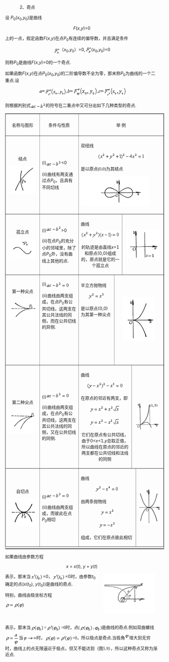 <div class=Section1>
<p style='margin-left:36.0pt'><span lang=EN-US>2</span><span lang=ZH-CN
style='font-family:宋体_GB2312'>、奇点</span></p>
<p><span lang=ZH-CN style='font-family:宋体_GB2312'>设</span><span lang=ZH-CN> </span><i><span
lang=EN-US>P</span></i><sub><span lang=EN-US>0</span></sub><span lang=EN-US>(<i>x</i><sub>0</sub>,<i>y</i><sub>0</sub>)</span><span
lang=ZH-CN style='font-family:宋体_GB2312'>是曲线</span></p>
<p align=center style='text-align:center'><i><span lang=EN-US>F</span></i><span
lang=EN-US>(<i>x</i>,<i>y</i>)=0</span></p>
<p><span lang=ZH-CN style='font-family:宋体_GB2312'>上的一点，假定函数</span><i><span
lang=EN-US>F</span></i><span lang=EN-US>(<i>x</i>,<i>y</i>)</span><span
lang=ZH-CN style='font-family:宋体_GB2312'>在点</span><i><span lang=EN-US>P</span></i><sub><span
lang=EN-US>0</span></sub><span lang=ZH-CN style='font-family:宋体_GB2312'>有连续的偏导数，并且满足条件</span></p>
<p align=center style='text-align:center'><span lang=EN-US style='font-family:
宋体_GB2312'><img width=20 height=24 src="res/17e9d95da129bdd93c34fb6cc6aaaa52_5494_files/Image4634.gif"
align=texttop></span><span lang=ZH-CN style='font-family:宋体_GB2312'>（</span><i><span
lang=EN-US>x</span></i><sub><span lang=EN-US>0</span></sub><span lang=EN-US>,<i>y</i><sub>0</sub></span><span
lang=ZH-CN style='font-family:宋体_GB2312'>）</span><span lang=EN-US>=0,</span><span
lang=EN-US style='font-family:宋体_GB2312'><img width=20 height=25
src="res/17e9d95da129bdd93c34fb6cc6aaaa52_5494_files/Image4635.gif" align=absmiddle></span><span
lang=EN-US>(<i>x</i><sub>0</sub>,<i>y</i><sub>0</sub>)=0</span></p>
<p><span lang=ZH-CN style='font-family:宋体_GB2312'>则称</span><i><span lang=EN-US>P</span></i><sub><span
lang=EN-US>0</span></sub><span lang=ZH-CN style='font-family:宋体_GB2312'>是曲线</span><i><span
lang=EN-US>F</span></i><span lang=EN-US>(<i>x</i>,<i>y</i>)=0</span><span
lang=ZH-CN style='font-family:宋体_GB2312'>的一个奇点</span><span lang=EN-US>.</span></p>
<p><span lang=ZH-CN style='font-family:宋体_GB2312'>如果函数</span><i><span
lang=EN-US>F</span></i><span lang=EN-US>(<i>x</i>,<i>y</i>)</span><span
lang=ZH-CN style='font-family:宋体_GB2312'>在点</span><i><span lang=EN-US>P</span></i><sub><span
lang=EN-US>0</span></sub><span lang=EN-US>(<i>x</i><sub>0</sub>,<i>y</i><sub>0</sub>)</span><span
lang=ZH-CN style='font-family:宋体_GB2312'>的二阶偏导数不全为零，那末称</span><i><span
lang=EN-US>P</span></i><sub><span lang=EN-US>0</span></sub><span lang=ZH-CN
style='font-family:宋体_GB2312'>为曲线的一个二重点</span><span lang=EN-US>.</span><span
lang=ZH-CN style='font-family:宋体_GB2312'>设</span></p>
<p align=center style='text-align:center'><span lang=EN-US><img width=289
height=31 src="res/17e9d95da129bdd93c34fb6cc6aaaa52_5494_files/1.gif"></span></p>
<p><span lang=ZH-CN style='font-family:宋体_GB2312'>则根据判别式</span><span
lang=EN-US style='font-family:宋体_GB2312'><img width=49 height=21
src="res/17e9d95da129bdd93c34fb6cc6aaaa52_5494_files/Image4639.gif" align=absmiddle></span><span
lang=ZH-CN style='font-family:宋体_GB2312'>的符号在二重点中又可分出如下几种类型的奇点</span><span
lang=EN-US>.</span></p>
<div align=center>
<table class=MsoNormalTable border=1 cellspacing=1 cellpadding=0 width=522
 style='width:391.5pt'>
 <tr style='height:42.75pt'>
  <td width="22%" style='width:22.0%;padding:5.25pt 5.25pt 5.25pt 5.25pt;
  height:42.75pt'>
  <p align=center style='text-align:center'><span lang=ZH-CN style='font-family:
  宋体_GB2312'>名称与图形 </span></p>
  </td>
  <td width="25%" style='width:25.0%;padding:5.25pt 5.25pt 5.25pt 5.25pt;
  height:42.75pt'>
  <p align=center style='text-align:center'><span lang=ZH-CN style='font-family:
  宋体_GB2312'>条件与性质 </span></p>
  </td>
  <td width="52%" colspan=5 style='width:52.0%;padding:5.25pt 5.25pt 5.25pt 5.25pt;
  height:42.75pt'>
  <p align=center style='text-align:center'><span lang=ZH-CN style='font-family:
  宋体_GB2312'>举 例 </span></p>
  </td>
 </tr>
 <tr style='height:42.75pt'>
  <td width="22%" style='width:22.0%;padding:5.25pt 5.25pt 5.25pt 5.25pt;
  height:42.75pt'>
  <p align=center style='text-align:center'><span lang=ZH-CN style='font-family:
  宋体_GB2312'>结点</span></p>
  <p align=center style='text-align:center'><span lang=EN-US style='font-family:
  宋体_GB2312'><img width=86 height=91 src="res/17e9d95da129bdd93c34fb6cc6aaaa52_5494_files/Image4640.jpg"></span></p>
  </td>
  <td width="25%" style='width:25.0%;padding:5.25pt 5.25pt 5.25pt 5.25pt;
  height:42.75pt'>
  <p><span lang=EN-US>(i)</span><span lang=EN-US style='font-family:宋体_GB2312'><img
  width=49 height=21 src="res/17e9d95da129bdd93c34fb6cc6aaaa52_5494_files/Image4641.gif" align=absmiddle></span><span
  lang=EN-US>&lt;0</span></p>
  <p><span lang=EN-US>(ii)</span><span lang=ZH-CN style='font-family:宋体_GB2312'>曲线有两支通过点</span><i><span
  lang=EN-US>P</span></i><sub><span lang=EN-US>0</span></sub><span lang=ZH-CN
  style='font-family:宋体_GB2312'>，且具有不同切线</span><span lang=ZH-CN> </span></p>
  </td>
  <td width="52%" colspan=5 style='width:52.0%;padding:5.25pt 5.25pt 5.25pt 5.25pt;
  height:42.75pt'>
  <p><span lang=ZH-CN style='font-family:宋体_GB2312'>双纽线</span></p>
  <p align=center style='text-align:center'><span lang=EN-US style='font-family:
  宋体_GB2312'><img width=154 height=24 src="res/17e9d95da129bdd93c34fb6cc6aaaa52_5494_files/Image4642.gif"></span></p>
  <p><span lang=ZH-CN style='font-family:宋体_GB2312'>是以原点</span><span
  lang=EN-US style='font-family:宋体_GB2312'>(0,0)</span><span lang=ZH-CN
  style='font-family:宋体_GB2312'>为其结点</span></p>
  <p><span lang=EN-US style='font-family:宋体_GB2312'><img width=225 height=100
  src="res/17e9d95da129bdd93c34fb6cc6aaaa52_5494_files/Image4643.jpg"></span></p>
  </td>
 </tr>
 <tr style='height:42.75pt'>
  <td width="22%" style='width:22.0%;padding:5.25pt 5.25pt 5.25pt 5.25pt;
  height:42.75pt'>
  <p align=center style='text-align:center'><span lang=ZH-CN style='font-family:
  宋体_GB2312'>孤立点</span></p>
  <p align=center style='text-align:center'><span lang=EN-US style='font-family:
  宋体_GB2312'><img width=89 height=66 src="res/17e9d95da129bdd93c34fb6cc6aaaa52_5494_files/Image4644.jpg"></span></p>
  </td>
  <td width="25%" style='width:25.0%;padding:5.25pt 5.25pt 5.25pt 5.25pt;
  height:42.75pt'>
  <p><span lang=EN-US>(i)</span><span lang=EN-US style='font-family:宋体_GB2312'><img
  width=49 height=21 src="res/17e9d95da129bdd93c34fb6cc6aaaa52_5494_files/Image4645.gif"></span><span
  lang=EN-US>&gt;0</span></p>
  <p><span lang=EN-US>(ii)</span><span lang=ZH-CN style='font-family:宋体_GB2312'>在点</span><i><span
  lang=EN-US>P</span></i><sub><span lang=EN-US>0</span></sub><span lang=ZH-CN
  style='font-family:宋体_GB2312'>的充分小的邻域里，除了点</span><i><span lang=EN-US>P</span></i><sub><span
  lang=EN-US>0</span></sub><span lang=ZH-CN style='font-family:宋体_GB2312'>外，没有曲线上其他的点</span><span
  lang=EN-US>.</span></p>
  </td>
  <td width="28%" colspan=2 style='width:28.0%;padding:5.25pt 5.25pt 5.25pt 5.25pt;
  height:42.75pt'>
  <p><span lang=ZH-CN style='font-family:宋体_GB2312'>曲线</span></p>
  <p align=center style='text-align:center'><span lang=EN-US style='font-family:
  宋体_GB2312'><img width=129 height=24 src="res/17e9d95da129bdd93c34fb6cc6aaaa52_5494_files/Image4646.gif"></span></p>
  <p align=center style='text-align:center'><span lang=ZH-CN style='font-family:
  宋体_GB2312'>的轨迹是由直线</span><i><span lang=EN-US>x</span></i><span lang=EN-US>=1</span><span
  lang=ZH-CN style='font-family:宋体_GB2312'>和原点</span><span lang=EN-US>(0,0)</span><span
  lang=ZH-CN style='font-family:宋体_GB2312'>组成的，原点就是它的一个孤立点</span><span
  lang=ZH-CN> </span></p>
  </td>
  <td width="24%" colspan=3 style='width:24.0%;padding:5.25pt 5.25pt 5.25pt 5.25pt;
  height:42.75pt'>
  <p align=center style='text-align:center'><span lang=EN-US style='font-family:
  宋体_GB2312'><img width=110 height=96 src="res/17e9d95da129bdd93c34fb6cc6aaaa52_5494_files/Image4647.jpg"></span></p>
  </td>
 </tr>
 <tr style='height:31.5pt'>
  <td width="22%" style='width:22.0%;padding:5.25pt 5.25pt 5.25pt 5.25pt;
  height:31.5pt'>
  <p align=center style='text-align:center'><span lang=ZH-CN style='font-family:
  宋体_GB2312'>第一种尖点</span></p>
  <p align=center style='text-align:center'><span lang=EN-US style='font-family:
  宋体_GB2312'><img width=109 height=71 src="res/17e9d95da129bdd93c34fb6cc6aaaa52_5494_files/Image4648.jpg"></span></p>
  <p align=center style='text-align:center'><span lang=ZH-CN style='font-family:
  宋体_GB2312'>　</span></p>
  <p align=center style='text-align:center'><span lang=ZH-CN style='font-family:
  宋体_GB2312'>　</span></p>
  <p align=center style='text-align:center'><span lang=EN-US>&nbsp;</span><span
  lang=EN-US style='font-family:宋体_GB2312'> </span></p>
  </td>
  <td width="25%" style='width:25.0%;padding:5.25pt 5.25pt 5.25pt 5.25pt;
  height:31.5pt'>
  <p><span lang=EN-US>(i)</span><span lang=EN-US style='font-family:宋体_GB2312'><img
  width=76 height=21 src="res/17e9d95da129bdd93c34fb6cc6aaaa52_5494_files/Image4649.gif" align=absmiddle></span></p>
  <p><span lang=EN-US>(ii)</span><span lang=ZH-CN style='font-family:宋体_GB2312'>曲线由两支组成，在点</span><i><span
  lang=EN-US>P</span></i><sub><span lang=EN-US>0</span></sub><span lang=ZH-CN
  style='font-family:宋体_GB2312'>有公共切线，这两支在其公共法线的同侧，而在公共切线的异侧</span><span
  lang=EN-US>.</span></p>
  <p><span lang=ZH-CN>　</span></p>
  <p><span lang=ZH-CN>　</span></p>
  <p align=center style='text-align:center'><span lang=EN-US>&nbsp;</span><span
  lang=EN-US style='font-family:宋体_GB2312'> </span></p>
  </td>
  <td width="23%" style='width:23.0%;padding:5.25pt 5.25pt 5.25pt 5.25pt;
  height:31.5pt'>
  <p><span lang=ZH-CN style='font-family:宋体_GB2312'>半立方抛物线</span></p>
  <p align=center style='text-align:center'><span lang=EN-US style='font-family:
  宋体_GB2312'><img width=53 height=24 src="res/17e9d95da129bdd93c34fb6cc6aaaa52_5494_files/Image4650.gif"></span></p>
  <p><span lang=ZH-CN style='font-family:宋体_GB2312'>是以原点</span><span
  lang=EN-US>(0,0)</span><span lang=ZH-CN style='font-family:宋体_GB2312'>为其第一种尖点</span></p>
  <p align=center style='text-align:center'><span lang=ZH-CN style='font-family:
  宋体_GB2312'>　</span></p>
  <p align=center style='text-align:center'><span lang=ZH-CN style='font-family:
  宋体_GB2312'>　</span></p>
  <p align=center style='text-align:center'><span lang=ZH-CN style='font-family:
  宋体_GB2312'>　</span></p>
  <p align=center style='text-align:center'><span lang=EN-US>&nbsp;</span><span
  lang=EN-US style='font-family:宋体_GB2312'> </span></p>
  </td>
  <td width="29%" colspan=4 style='width:29.0%;padding:5.25pt 5.25pt 5.25pt 5.25pt;
  height:31.5pt'>
  <p align=center style='text-align:center'><span lang=EN-US style='font-family:
  宋体_GB2312'><img width=107 height=145 src="res/17e9d95da129bdd93c34fb6cc6aaaa52_5494_files/Image4651.jpg"></span></p>
  </td>
 </tr>
 <tr style='height:42.75pt'>
  <td width="22%" style='width:22.0%;padding:5.25pt 5.25pt 5.25pt 5.25pt;
  height:42.75pt'>
  <p align=center style='text-align:center'><span lang=ZH-CN style='font-family:
  宋体_GB2312'>第二种尖点</span></p>
  <p align=center style='text-align:center'><span lang=EN-US style='font-family:
  宋体_GB2312'><img width=111 height=78 src="res/17e9d95da129bdd93c34fb6cc6aaaa52_5494_files/Image4652.jpg"></span></p>
  </td>
  <td width="25%" style='width:25.0%;padding:5.25pt 5.25pt 5.25pt 5.25pt;
  height:42.75pt'>
  <p><span lang=EN-US>(i)</span><span lang=EN-US style='font-family:宋体_GB2312'><img
  width=76 height=21 src="res/17e9d95da129bdd93c34fb6cc6aaaa52_5494_files/Image4653.gif"></span></p>
  <p><span lang=EN-US>(ii)</span><span lang=ZH-CN style='font-family:宋体_GB2312'>曲线由两支组成，在点</span><i><span
  lang=EN-US>P</span></i><sub><span lang=EN-US>0</span></sub><span lang=ZH-CN
  style='font-family:宋体_GB2312'>有公共切线，这两支在其公共法线的同侧，又在公共切线的同侧</span><span
  lang=EN-US>. </span></p>
  </td>
  <td width="34%" colspan=3 style='width:34.0%;padding:5.25pt 5.25pt 5.25pt 5.25pt;
  height:42.75pt'>
  <p><span lang=ZH-CN style='font-family:宋体_GB2312'>曲线</span></p>
  <p align=center style='text-align:center'><span lang=EN-US style='font-family:
  宋体_GB2312'><img width=120 height=24 src="res/17e9d95da129bdd93c34fb6cc6aaaa52_5494_files/Image4654.gif"></span></p>
  <p><span lang=ZH-CN style='font-family:宋体_GB2312'>在原点的邻近有两支，即</span></p>
  <p align=center style='text-align:center'><span lang=EN-US style='font-family:
  宋体_GB2312'><img width=100 height=25 src="res/17e9d95da129bdd93c34fb6cc6aaaa52_5494_files/Image4655.gif"></span></p>
  <p align=center style='text-align:center'><span lang=EN-US style='font-family:
  宋体_GB2312'><img width=100 height=25 src="res/17e9d95da129bdd93c34fb6cc6aaaa52_5494_files/Image4656.gif"></span></p>
  <p align=center style='text-align:center'><span lang=ZH-CN style='font-family:
  宋体_GB2312'>它们在原点有公共切线，由于</span><span lang=EN-US>0&lt;<i>x</i>&lt;1</span><span
  lang=EN-US style='font-family:宋体_GB2312'>,</span><i><span lang=EN-US>y</span></i><span
  lang=ZH-CN style='font-family:宋体_GB2312'>总取正值，所以曲线在原点的邻近的两支都在公共切线和法线的同侧</span></p>
  </td>
  <td width="18%" colspan=2 style='width:18.0%;padding:5.25pt 5.25pt 5.25pt 5.25pt;
  height:42.75pt'>
  <p align=center style='text-align:center'><span lang=EN-US style='font-family:
  宋体_GB2312'><img width=79 height=89 src="res/17e9d95da129bdd93c34fb6cc6aaaa52_5494_files/Image4657.jpg"></span></p>
  </td>
 </tr>
 <tr style='height:42.75pt'>
  <td width="22%" style='width:22.0%;padding:5.25pt 5.25pt 5.25pt 5.25pt;
  height:42.75pt'>
  <p align=center style='text-align:center'><span lang=ZH-CN style='font-family:
  宋体_GB2312'>自切点</span></p>
  <p align=center style='text-align:center'><span lang=EN-US style='font-family:
  宋体_GB2312'><img width=97 height=89 src="res/17e9d95da129bdd93c34fb6cc6aaaa52_5494_files/Image4658.jpg"></span></p>
  </td>
  <td width="25%" style='width:25.0%;padding:5.25pt 5.25pt 5.25pt 5.25pt;
  height:42.75pt'>
  <p><span lang=EN-US>(i)</span><span lang=EN-US style='font-family:宋体_GB2312'><img
  width=76 height=21 src="res/17e9d95da129bdd93c34fb6cc6aaaa52_5494_files/Image4649.gif"></span></p>
  <p><span lang=EN-US>(ii)</span><span lang=ZH-CN style='font-family:宋体_GB2312'>曲线由两支组成，而彼此在点</span><i><span
  lang=EN-US>P</span></i><sub><span lang=EN-US>0</span></sub><span lang=ZH-CN
  style='font-family:宋体_GB2312'>相切</span><span lang=ZH-CN> </span></p>
  </td>
  <td width="34%" colspan=4 style='width:34.0%;padding:5.25pt 5.25pt 5.25pt 5.25pt;
  height:42.75pt'>
  <p><span lang=ZH-CN style='font-family:宋体_GB2312'>曲线</span></p>
  <p align=center style='text-align:center'><span lang=EN-US style='font-family:
  宋体_GB2312'><img width=78 height=24 src="res/17e9d95da129bdd93c34fb6cc6aaaa52_5494_files/Image4659.gif"></span></p>
  <p><span lang=ZH-CN style='font-family:宋体_GB2312'>由两条抛物线</span></p>
  <p align=center style='text-align:center'><span lang=EN-US style='font-family:
  宋体_GB2312'><img width=45 height=24 src="res/17e9d95da129bdd93c34fb6cc6aaaa52_5494_files/Image4660.gif"></span></p>
  <p align=center style='text-align:center'><span lang=EN-US style='font-family:
  宋体_GB2312'><img width=54 height=24 src="res/17e9d95da129bdd93c34fb6cc6aaaa52_5494_files/Image4661.gif"></span></p>
  <p><span lang=ZH-CN style='font-family:宋体_GB2312'>组成，它们在原点彼此相切</span></p>
  </td>
  <td width="18%" style='width:18.0%;padding:5.25pt 5.25pt 5.25pt 5.25pt;
  height:42.75pt'>
  <p align=center style='text-align:center'><span lang=EN-US style='font-family:
  宋体_GB2312'><img width=71 height=119 src="res/17e9d95da129bdd93c34fb6cc6aaaa52_5494_files/Image4662.jpg"></span></p>
  </td>
 </tr>
 <tr height=0>
  <td width=128 style='border:none'></td>
  <td width=119 style='border:none'></td>
  <td width=119 style='border:none'></td>
  <td width=27 style='border:none'></td>
  <td width=32 style='border:none'></td>
  <td width=2 style='border:none'></td>
  <td width=95 style='border:none'></td>
 </tr>
</table>
</div>
<p><span lang=ZH-CN style='font-family:宋体_GB2312'>如果曲线由参数方程</span></p>
<p align=center style='text-align:center'><i><span lang=EN-US>x </span></i><span
lang=EN-US>= <i>x</i>(<i>t</i>), <i>y </i>= <i>y</i>(<i>t</i>)</span></p>
<p><img width=171 height=132 src="res/17e9d95da129bdd93c34fb6cc6aaaa52_5494_files/Image4663.jpg"
align=right hspace=12><span lang=ZH-CN style='font-family:宋体_GB2312'>表示，那末当</span><span
lang=EN-US style='font-family:宋体_GB2312'><img width=40 height=24
src="res/17e9d95da129bdd93c34fb6cc6aaaa52_5494_files/Image4664.gif" align=absmiddle></span><span
lang=EN-US>=0</span><span lang=ZH-CN style='font-family:宋体_GB2312'>，</span><span
lang=EN-US style='font-family:宋体_GB2312'><img width=41 height=24
src="res/17e9d95da129bdd93c34fb6cc6aaaa52_5494_files/Image4665.gif" align=absmiddle></span><span
lang=EN-US>=0</span><span lang=ZH-CN style='font-family:宋体_GB2312'>时，由参数</span><i><span
lang=EN-US>t</span></i><sub><span lang=EN-US>0</span></sub><span lang=ZH-CN
style='font-family:宋体_GB2312'>确定的点</span><span lang=EN-US>(<i>x</i>(<i>t</i><sub>0</sub>),
<i>y</i>(<i>t</i><sub>0</sub>))</span><span lang=ZH-CN style='font-family:宋体_GB2312'>是曲线的奇点</span><span
lang=EN-US>.</span></p>
<p><span lang=ZH-CN style='font-family:宋体_GB2312'>特别，曲线由极坐标方程</span></p>
<pre ALIGN=CENTER><span lang=EN-US><img width=65 height=21
src="res/17e9d95da129bdd93c34fb6cc6aaaa52_5494_files/Image4666.gif">&nbsp;&nbsp;&nbsp;&nbsp;&nbsp;&nbsp;&nbsp;&nbsp;&nbsp;&nbsp;&nbsp;&nbsp;&nbsp;&nbsp;&nbsp;&nbsp;&nbsp;&nbsp;&nbsp;&nbsp;&nbsp;&nbsp;&nbsp;&nbsp;&nbsp;&nbsp;&nbsp;&nbsp;&nbsp;&nbsp;&nbsp;&nbsp;&nbsp;&nbsp;&nbsp;&nbsp;&nbsp;&nbsp;&nbsp;&nbsp;&nbsp;&nbsp;&nbsp;&nbsp;&nbsp;&nbsp;&nbsp;&nbsp;&nbsp;&nbsp;&nbsp;&nbsp;&nbsp;&nbsp;&nbsp;&nbsp;&nbsp;&nbsp;&nbsp;&nbsp;&nbsp;&nbsp;&nbsp;&nbsp; </span></pre><pre><span
lang=EN-US>&nbsp;&nbsp;&nbsp;&nbsp;&nbsp;&nbsp;&nbsp;&nbsp;&nbsp;&nbsp;&nbsp;&nbsp;&nbsp;&nbsp;&nbsp;&nbsp;&nbsp;&nbsp;&nbsp;&nbsp;&nbsp;&nbsp;&nbsp;&nbsp;&nbsp;&nbsp;&nbsp;&nbsp;&nbsp;&nbsp;&nbsp;&nbsp;&nbsp;&nbsp;&nbsp;&nbsp;&nbsp;&nbsp;&nbsp;&nbsp;&nbsp;&nbsp;&nbsp;&nbsp;&nbsp;&nbsp;&nbsp;&nbsp;&nbsp;&nbsp;&nbsp;&nbsp;&nbsp;&nbsp;&nbsp;&nbsp;&nbsp;&nbsp;&nbsp;&nbsp;&nbsp;&nbsp;&nbsp;&nbsp;&nbsp;&nbsp;&nbsp;&nbsp;&nbsp;&nbsp;&nbsp;&nbsp;&nbsp;&nbsp;&nbsp;&nbsp;&nbsp;&nbsp;&nbsp;&nbsp;&nbsp;&nbsp;&nbsp;&nbsp;</span><span
lang=ZH-CN>图</span><span lang=EN-US> 5.9</span></pre>
<p><span lang=ZH-CN style='font-family:宋体_GB2312'>表示，那末当</span><span
lang=EN-US style='font-family:宋体_GB2312'><img width=44 height=24
src="res/17e9d95da129bdd93c34fb6cc6aaaa52_5494_files/Image4667.gif" align=absmiddle>=<img width=48
height=24 src="res/17e9d95da129bdd93c34fb6cc6aaaa52_5494_files/Image4668.gif" align=absmiddle>=0</span><span
lang=ZH-CN style='font-family:宋体_GB2312'>时，点</span><span lang=EN-US
style='font-family:宋体_GB2312'>(<img width=44 height=24
src="res/17e9d95da129bdd93c34fb6cc6aaaa52_5494_files/Image4669.gif" align=absmiddle>,<img width=20
height=24 src="res/17e9d95da129bdd93c34fb6cc6aaaa52_5494_files/Image4670.gif" align=absmiddle>)</span><span
lang=ZH-CN style='font-family:宋体_GB2312'>是曲线的奇点</span><span lang=EN-US
style='font-family:宋体_GB2312'>.</span><span lang=ZH-CN style='font-family:宋体_GB2312'>例如双曲螺线</span><span
lang=EN-US style='font-family:宋体_GB2312'><img width=45 height=44
src="res/17e9d95da129bdd93c34fb6cc6aaaa52_5494_files/Image4671.gif" align=absmiddle></span><span
lang=ZH-CN style='font-family:宋体_GB2312'>当</span><span lang=EN-US
style='font-family:宋体_GB2312'><img width=34 height=18
src="res/17e9d95da129bdd93c34fb6cc6aaaa52_5494_files/Image4672.gif" align=absmiddle></span><span
lang=ZH-CN style='font-family:宋体_GB2312'>∞时，</span><span lang=EN-US
style='font-family:宋体_GB2312'><img width=90 height=21
src="res/17e9d95da129bdd93c34fb6cc6aaaa52_5494_files/Image4673.gif" align=absmiddle>=0</span><span
lang=ZH-CN style='font-family:宋体_GB2312'>，所以极点是奇点</span><span lang=EN-US
style='font-family:宋体_GB2312'>.</span><span lang=ZH-CN style='font-family:宋体_GB2312'>当极角</span><span
lang=EN-US style='font-family:宋体_GB2312'><img width=14 height=17
src="res/17e9d95da129bdd93c34fb6cc6aaaa52_5494_files/Image4674.gif"></span><span lang=ZH-CN
style='font-family:宋体_GB2312'>增大到无穷时，曲线上的点无限逼近于极点，但又不能达到（图</span><span
lang=EN-US style='font-family:宋体_GB2312'>5.9</span><span lang=ZH-CN
style='font-family:宋体_GB2312'>），所以这种奇点又称为渐近点</span><span lang=EN-US
style='font-family:宋体_GB2312'>.</span></p>
<p><span lang=ZH-CN style='font-family:宋体_GB2312'>　</span></p>
</div>